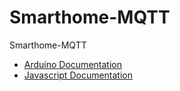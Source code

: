 # Smarthome-MQTT
Smarthome-MQTT

<ul>
<li><a href="https://www.shiftr.io/docs/manuals/arduino">Arduino Documentation</a></li>
<li><a href="https://www.shiftr.io/docs/manuals/javascript/">Javascript Documentation</a></li>
</ul>